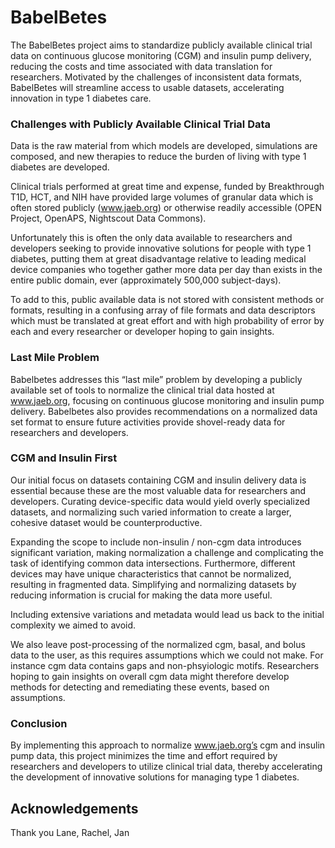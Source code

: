 # BabelBetes
The BabelBetes project aims to standardize publicly available clinical trial data on continuous glucose monitoring (CGM) and insulin pump delivery, reducing the costs and time associated with data translation for researchers. Motivated by the challenges of inconsistent data formats, BabelBetes will streamline access to usable datasets, accelerating innovation in type 1 diabetes care.​

### Challenges with Publicly Available Clinical Trial Data
Data is the raw material from which models are developed, simulations are composed, and new therapies to reduce the burden of living with type 1 diabetes are developed.

Clinical trials performed at great time and expense, funded by Breakthrough T1D, HCT, and NIH have provided large volumes of granular data which is often stored publicly (www.jaeb.org) or otherwise readily accessible (OPEN Project, OpenAPS, Nightscout Data Commons).

Unfortunately this is often the only data available to researchers and developers seeking to provide innovative solutions for people with type 1 diabetes, putting them at great disadvantage relative to leading medical device companies who together gather more data per day than exists in the entire public domain, ever (approximately 500,000 subject-days).

To add to this, public available data is not stored with consistent methods or formats, resulting in a confusing array of file formats and data descriptors which must be translated at great effort and with high probability of error by each and every researcher or developer hoping to gain insights.

### Last Mile Problem
Babelbetes addresses this “last mile” problem by developing a publicly available set of tools to normalize the clinical trial data hosted at www.jaeb.org, focusing on continuous glucose monitoring and insulin pump delivery. Babelbetes also provides  recommendations on a normalized data set format to ensure future activities provide shovel-ready data for researchers and developers.

### CGM and Insulin First
Our initial focus on datasets containing CGM and insulin delivery data is essential because these are the most valuable data for researchers and developers. Curating device-specific data would yield overly specialized datasets, and normalizing such varied information to create a larger, cohesive dataset would be counterproductive. 

Expanding the scope to include non-insulin / non-cgm data introduces significant variation, making normalization a challenge and complicating the task of identifying common data intersections. Furthermore, different devices may have unique characteristics that cannot be normalized, resulting in fragmented data. Simplifying and normalizing datasets by reducing information is crucial for making the data more useful. 

Including extensive variations and metadata would lead us back to the initial complexity we aimed to avoid.

We also leave post-processing of the normalized cgm, basal, and bolus data to the user, as this requires assumptions which we could not make.  For instance cgm data contains gaps and non-phsyiologic motifs.  Researchers hoping to gain insights on overall cgm data might therefore develop methods for detecting and remediating these events, based on assumptions.

### Conclusion
By implementing this approach to normalize www.jaeb.org’s cgm and insulin pump data, this project minimizes the time and effort required by researchers and developers to utilize clinical trial data, thereby accelerating the development of innovative solutions for managing type 1 diabetes.

## Acknowledgements
Thank you Lane, Rachel, Jan
